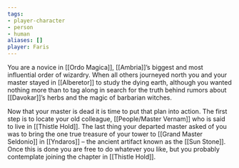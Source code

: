 ```yaml
---
tags:
- player-character
- person
- human
aliases: []
player: Faris
---
```


You are a novice in [[Ordo Magica]], [[Ambria]]’s biggest and most influential order of wizardry. When all others journeyed north you and your master stayed in [[Alberetor]] to study the dying earth, although you wanted nothing more than to tag along in search for the truth behind rumors about [[Davokar]]’s herbs and the magic of barbarian witches.

Now that your master is dead it is time to put that plan into action. The first step is to locate your old colleague, [[People/Master Vernam]] who is said to live in [[Thistle Hold]]. The last thing your departed master asked of you was to bring the one true treasure of your tower to [[Grand Master Seldonio]] in [[Yndaros]] – the ancient artifact known as the [[Sun Stone]]. Once this is done you are free to do whatever you like, but you probably contemplate joining the chapter in [[Thistle Hold]]. 